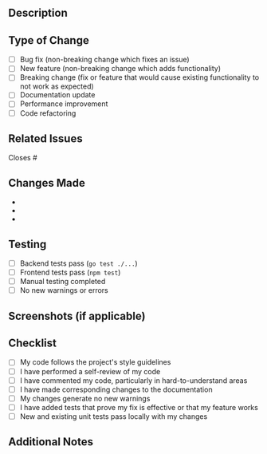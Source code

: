 ## Description
<!-- Provide a brief description of the changes -->

## Type of Change
- [ ] Bug fix (non-breaking change which fixes an issue)
- [ ] New feature (non-breaking change which adds functionality)
- [ ] Breaking change (fix or feature that would cause existing functionality to not work as expected)
- [ ] Documentation update
- [ ] Performance improvement
- [ ] Code refactoring

## Related Issues
<!-- Link to related issues using #issue_number -->
Closes #

## Changes Made
<!-- List the main changes made in this PR -->
- 
- 
- 

## Testing
<!-- Describe the tests you ran and how to reproduce them -->
- [ ] Backend tests pass (`go test ./...`)
- [ ] Frontend tests pass (`npm test`)
- [ ] Manual testing completed
- [ ] No new warnings or errors

## Screenshots (if applicable)
<!-- Add screenshots to help explain your changes -->

## Checklist
- [ ] My code follows the project's style guidelines
- [ ] I have performed a self-review of my code
- [ ] I have commented my code, particularly in hard-to-understand areas
- [ ] I have made corresponding changes to the documentation
- [ ] My changes generate no new warnings
- [ ] I have added tests that prove my fix is effective or that my feature works
- [ ] New and existing unit tests pass locally with my changes

## Additional Notes
<!-- Add any additional context about the PR here -->
